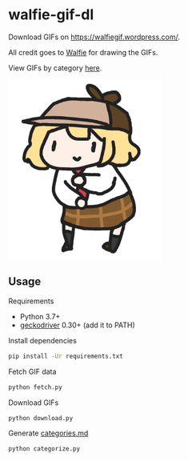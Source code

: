 # walfie-gif-dl
Download GIFs on https://walfiegif.wordpress.com/.

All credit goes to [Walfie](https://social.aikats.us/) for drawing the GIFs.

View GIFs by category [here](categories.md).

<img src="gifs/ameJAM.gif" height="360">

## Usage
Requirements
- Python 3.7+
- [geckodriver](https://github.com/mozilla/geckodriver/releases) 0.30+ (add it to PATH)

Install dependencies
```bash
pip install -Ur requirements.txt
```

Fetch GIF data
```bash
python fetch.py
```

Download GIFs
```bash
python download.py
```

Generate [categories.md](categories.md)
```bash
python categorize.py
```
